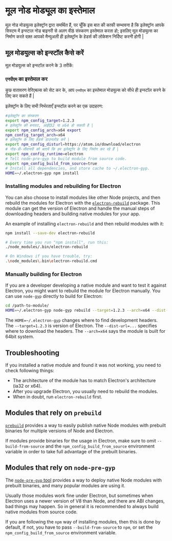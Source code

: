 # मूल नोड मोड्यूल का इस्तेमाल

मूल नोड मोडयुल्स इलेक्ट्रॉन द्वारा समर्थित हैं, पर चूँकि इस बात की काफी सम्भावना है कि इलेक्ट्रॉन आपके सिस्टम में इन्स्टाल नोड बाइनरी से अलग वी8 संस्करण इस्तेमाल करता हो; इसलिए मूल मोडयुल्स का निर्माण करते वक़्त आपको मैन्युअली ही इलेक्ट्रॉन के हेडर्स की लोकेशन निर्दिष्ट करनी होगी |

## मूल मोडयुल्स को इन्स्टॉल कैसे करें

मूल मोडयुल्स को इन्स्टॉल करने के 3 तरीकें:

### `एनपीएम` का इस्तेमाल कर

कुछ वातावरण वेरिएबल्स को सेट कर के, आप `एनपीएम` का इस्तेमाल मोडयुल्स को सीधे ही इन्स्टॉल करने के लिए कर सकते हैं |

इलेक्ट्रॉन के लिए सभी निर्भरताएँ इन्स्टॉल करने का एक उदाहरण:

```sh
#इलेक्ट्रॉन का संस्करण
export npm_config_target=1.2.3
# इलेक्ट्रॉन की बनावट, आईऐ32 या x64 हो सकती है |
export npm_config_arch=x64 export
npm_config_target_arch=x64
# इलेक्ट्रॉन के लिए हेडर्स डाउनलोड करें |
export npm_config_disturl=https://atom.io/download/electron
# नोड-प्री-जीवायपी को बतायें कि हम इलेक्ट्रॉन के लिए निर्माण कर रहे हैं |
export npm_config_runtime=electron
# Tell node-pre-gyp to build module from source code.
export npm_config_build_from_source=true
# Install all dependencies, and store cache to ~/.electron-gyp.
HOME=~/.electron-gyp npm install
```

### Installing modules and rebuilding for Electron

You can also choose to install modules like other Node projects, and then rebuild the modules for Electron with the [`electron-rebuild`](https://github.com/paulcbetts/electron-rebuild) package. This module can get the version of Electron and handle the manual steps of downloading headers and building native modules for your app.

An example of installing `electron-rebuild` and then rebuild modules with it:

```sh
npm install --save-dev electron-rebuild

# Every time you run "npm install", run this:
./node_modules/.bin/electron-rebuild

# On Windows if you have trouble, try:
.\node_modules\.bin\electron-rebuild.cmd
```

### Manually building for Electron

If you are a developer developing a native module and want to test it against Electron, you might want to rebuild the module for Electron manually. You can use `node-gyp` directly to build for Electron:

```sh
cd /path-to-module/
HOME=~/.electron-gyp node-gyp rebuild --target=1.2.3 --arch=x64 --dist-url=https://atom.io/download/electron
```

The `HOME=~/.electron-gyp` changes where to find development headers. The `--target=1.2.3` is version of Electron. The `--dist-url=...` specifies where to download the headers. The `--arch=x64` says the module is built for 64bit system.

## Troubleshooting

If you installed a native module and found it was not working, you need to check following things:

* The architecture of the module has to match Electron's architecture (ia32 or x64).
* After you upgrade Electron, you usually need to rebuild the modules.
* When in doubt, run `electron-rebuild` first.

## Modules that rely on `prebuild`

[`prebuild`](https://github.com/mafintosh/prebuild) provides a way to easily publish native Node modules with prebuilt binaries for multiple versions of Node and Electron.

If modules provide binaries for the usage in Electron, make sure to omit `--build-from-source` and the `npm_config_build_from_source` environment variable in order to take full advantage of the prebuilt binaries.

## Modules that rely on `node-pre-gyp`

The [`node-pre-gyp` tool](https://github.com/mapbox/node-pre-gyp) provides a way to deploy native Node modules with prebuilt binaries, and many popular modules are using it.

Usually those modules work fine under Electron, but sometimes when Electron uses a newer version of V8 than Node, and there are ABI changes, bad things may happen. So in general it is recommended to always build native modules from source code.

If you are following the `npm` way of installing modules, then this is done by default, if not, you have to pass `--build-from-source` to `npm`, or set the `npm_config_build_from_source` environment variable.